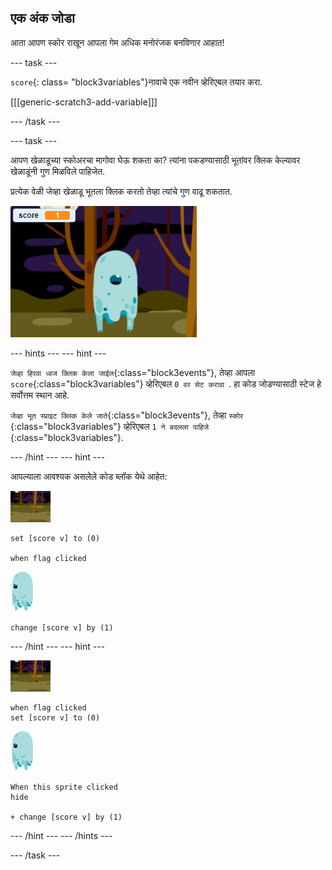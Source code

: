 ## एक अंक जोडा

आता आपण स्कोर राखून आपला गेम अधिक मनोरंजक बनविणार आहात!

\--- task \---

`score`{: class= "block3variables"}नावाचे एक नवीन व्हेरिएबल तयार करा.

[[[generic-scratch3-add-variable]]]

\--- /task \---

\--- task \---

आपण खेळाडूच्या स्कोअरचा मागोवा घेऊ शकता का? त्यांना पकडण्यासाठी भूतांवर क्लिक केल्यावर खेळाडूंनी गुण मिळविले पाहिजेत.

प्रत्येक वेळी जेव्हा खेळाडू भूतला क्लिक करतो तेव्हा त्यांचे गुण वाढू शकतात.

![वाढणारा गुण](images/ghost-score-test.png)

\--- hints \--- \--- hint \---

`जेव्हा हिरवा ध्वज क्लिक केला जाईल`{:class="block3events"}, तेव्हा आपला `score`{:class="block3variables"} व्हेरिएबल `0 वर सेट करावा `. हा कोड जोडण्यासाठी स्टेज हे सर्वोत्तम स्थान आहे.

`जेव्हा भूत स्प्राइट क्लिक केले जाते`{:class="block3events"}, तेव्हा `स्कोर `{:class="block3variables"} व्हेरिएबल `1 ने बदलला पाहिजे `{:class="block3variables"}.

\--- /hint \--- \--- hint \---

आपल्याला आवश्यक असलेले कोड ब्लॉक येथे आहेत:

![पार्श्वभूमी चिन्ह](images/ghost-backdrop.png)

```blocks3
set [score v] to (0)

when flag clicked
```

![भूत-स्प्राइट](images/ghost-sprite.png)

```blocks3
change [score v] by (1)
```

\--- /hint \--- \--- hint \---

![पार्श्वभूमी चिन्ह](images/ghost-backdrop.png)

```blocks3
when flag clicked
set [score v] to (0)
```

![भूत-स्प्राइट](images/ghost-sprite.png)

```blocks3
When this sprite clicked
hide

+ change [score v] by (1)
```

\--- /hint \--- \--- /hints \---

\--- /task \---